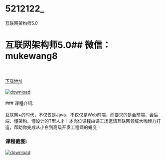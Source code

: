 # 5212122_
互联网架构师5.0
# 互联网架构师5.0## 微信：mukewang8
<br/></br>[下载地址](http://www.36tz.cn/article/5212122 "下载地址")
<br/></br>[![download](http://36tz.cn/muke_img/2020_04_2-51-300x165.png "下载地址")](http://www.36tz.cn/article/5212122 "下载地址")
<br/></br>### 课程介绍:<br/></br>互联网+的时代，不仅仅是Java，不仅仅是Web前端，而要求的是会前端、会后端、懂架构、懂设计的T型人才！本岗位课程由课工场邀请互联网领域大咖倾力打造，帮助你完成从小白到高级开发工程师的蜕变！

### 课程截图:
[![download](http://36tz.cn/muke_img/2020_04_1-80.png "下载地址")](http://www.36tz.cn/article/5212122 "下载地址")
